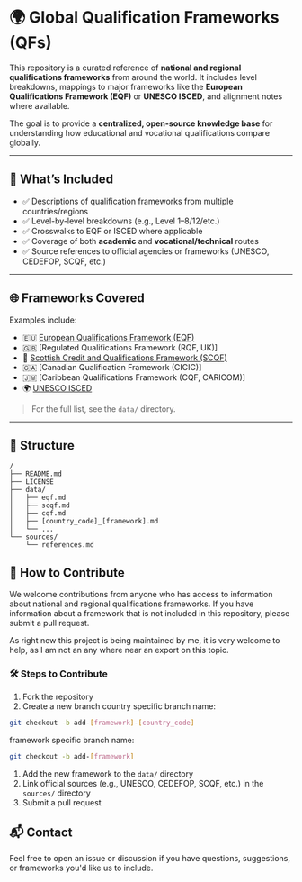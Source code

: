 # 🌍 Global Qualification Frameworks (QFs)

This repository is a curated reference of **national and regional qualifications frameworks** from around the world. It includes level breakdowns, mappings to major frameworks like the **European Qualifications Framework (EQF)** or **UNESCO ISCED**, and alignment notes where available.

The goal is to provide a **centralized, open-source knowledge base** for understanding how educational and vocational qualifications compare globally.

---

## 📘 What’s Included

- ✅ Descriptions of qualification frameworks from multiple countries/regions
- ✅ Level-by-level breakdowns (e.g., Level 1–8/12/etc.)
- ✅ Crosswalks to EQF or ISCED where applicable
- ✅ Coverage of both **academic** and **vocational/technical** routes
- ✅ Source references to official agencies or frameworks (UNESCO, CEDEFOP, SCQF, etc.)

---

## 🌐 Frameworks Covered

Examples include:

- 🇪🇺 [European Qualifications Framework (EQF)](https://europa.eu/europass/en/description-eight-eqf-levels)
- 🇬🇧 [Regulated Qualifications Framework (RQF, UK)]
- 🏴 [Scottish Credit and Qualifications Framework (SCQF)](https://scqf.org.uk/)
- 🇨🇦 [Canadian Qualification Framework (CICIC)]
- 🇯🇲 [Caribbean Qualifications Framework (CQF, CARICOM)]
- 🌍 [UNESCO ISCED](http://uis.unesco.org/en/topic/international-standard-classification-education-isced)

> For the full list, see the `data/` directory.

---

## 📂 Structure

```text
/
├── README.md
├── LICENSE
├── data/
│   ├── eqf.md
│   ├── scqf.md
│   ├── cqf.md
│   ├── [country_code]_[framework].md
│   └── ...
└── sources/
    └── references.md
```

## 🤝 How to Contribute

We welcome contributions from anyone who has access to information about national and regional qualifications frameworks. If you have information about a framework that is not included in this repository, please submit a pull request.

As right now this project is being maintained by me, it is very welcome to help, as I am not an any where near an export on this topic.

### 🛠️ Steps to Contribute

1. Fork the repository
2. Create a new branch
country specific branch name: 
```bash
git checkout -b add-[framework]-[country_code]
```

framework specific branch name: 
```bash
git checkout -b add-[framework]
```

1. Add the new framework to the `data/` directory
2. Link official sources (e.g., UNESCO, CEDEFOP, SCQF, etc.) in the `sources/` directory
3. Submit a pull request

## 📬 Contact

Feel free to open an issue or discussion if you have questions, suggestions, or frameworks you'd like us to include.